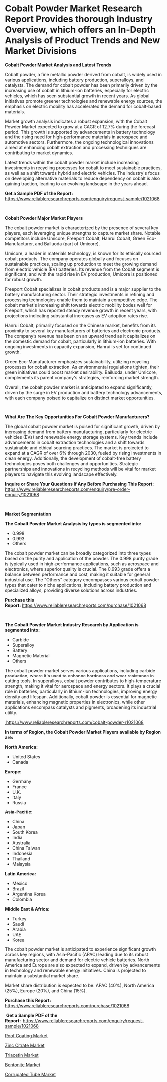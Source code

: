<p><h1>Cobalt Powder Market Research Report Provides thorough Industry Overview, which offers an In-Depth Analysis of Product Trends and New Market Divisions</h1></p><p><strong>Cobalt Powder Market Analysis and Latest Trends</strong></p>
<p><p>Cobalt powder, a fine metallic powder derived from cobalt, is widely used in various applications, including battery production, superalloys, and catalysts. The demand for cobalt powder has been primarily driven by the increasing use of cobalt in lithium-ion batteries, especially for electric vehicles, which has seen substantial growth in recent years. As global initiatives promote greener technologies and renewable energy sources, the emphasis on electric mobility has accelerated the demand for cobalt-based materials.</p><p>Market growth analysis indicates a robust expansion, with the Cobalt Powder Market expected to grow at a CAGR of 12.7% during the forecast period. This growth is supported by advancements in battery technology and the rising need for high-performance materials in aerospace and automotive sectors. Furthermore, the ongoing technological innovations aimed at enhancing cobalt extraction and processing techniques are contributing to market dynamics.</p><p>Latest trends within the cobalt powder market include increasing investments in recycling processes for cobalt to meet sustainable practices, as well as a shift towards hybrid and electric vehicles. The industry's focus on developing alternative materials to reduce dependency on cobalt is also gaining traction, leading to an evolving landscape in the years ahead.</p></p>
<p><strong>Get a Sample PDF of the Report:&nbsp;</strong> <a href="https://www.reliableresearchreports.com/enquiry/request-sample/1021068?utm_campaign=40&utm_medium=2&utm_source=Github&utm_content=ia&utm_term=02042025&utm_id=cobalt-powder">https://www.reliableresearchreports.com/enquiry/request-sample/1021068</a></p>
<p>&nbsp;</p>
<p><strong>Cobalt Powder Major Market Players</strong></p>
<p><p>The cobalt powder market is characterized by the presence of several key players, each leveraging unique strengths to capture market share. Notable competitors include Umicore, Freeport Cobalt, Hanrui Cobalt, Green Eco-Manufacturer, and Bailuoda (part of Umicore).</p><p>Umicore, a leader in materials technology, is known for its ethically sourced cobalt products. The company operates globally and focuses on sustainable practices, scaling up production to meet the growing demand from electric vehicle (EV) batteries. Its revenue from the Cobalt segment is significant, and with the rapid rise in EV production, Umicore is positioned for robust growth.</p><p>Freeport Cobalt specializes in cobalt products and is a major supplier to the battery manufacturing sector. Their strategic investments in refining and processing technologies enable them to maintain a competitive edge. The cobalt market's increasing shift towards electric mobility bodes well for Freeport, which has reported steady revenue growth in recent years, with projections indicating substantial increases as EV adoption rates rise.</p><p>Hanrui Cobalt, primarily focused on the Chinese market, benefits from its proximity to several key manufacturers of batteries and electronic products. The company’s revenue has been on an upward trend as it capitalizes on the domestic demand for cobalt, particularly in lithium-ion batteries. With ongoing investments in capacity expansion, Hanrui is set for continued growth.</p><p>Green Eco-Manufacturer emphasizes sustainability, utilizing recycling processes for cobalt extraction. As environmental regulations tighten, their green initiatives could boost market desirability. Bailuoda, under Umicore, complements its parent company's strategies, reinforcing market strength.</p><p>Overall, the cobalt powder market is anticipated to expand significantly, driven by the surge in EV production and battery technology advancements, with each company poised to capitalize on distinct market opportunities.</p></p>
<p>&nbsp;</p>
<p><strong>What Are The Key Opportunities For Cobalt Powder Manufacturers?</strong></p>
<p><p>The global cobalt powder market is poised for significant growth, driven by increasing demand from battery manufacturing, particularly for electric vehicles (EVs) and renewable energy storage systems. Key trends include advancements in cobalt extraction technologies and a shift towards sustainable and ethical sourcing practices. The market is projected to expand at a CAGR of over 6% through 2030, fueled by rising investments in clean energy. Additionally, the development of cobalt-free battery technologies poses both challenges and opportunities. Strategic partnerships and innovations in recycling methods will be vital for market players to navigate this evolving landscape effectively.</p></p>
<p><strong>Inquire or Share Your Questions If Any Before Purchasing This Report:</strong> <a href="https://www.reliableresearchreports.com/enquiry/pre-order-enquiry/1021068?utm_campaign=40&utm_medium=2&utm_source=Github&utm_content=ia&utm_term=02042025&utm_id=cobalt-powder">https://www.reliableresearchreports.com/enquiry/pre-order-enquiry/1021068</a></p>
<p>&nbsp;</p>
<p><strong>Market Segmentation</strong></p>
<p><strong>The Cobalt Powder Market Analysis by types is segmented into:</strong></p>
<p><ul><li>0.998</li><li>0.993</li><li>Others</li></ul></p>
<p><p>The cobalt powder market can be broadly categorized into three types based on the purity and application of the powder. The 0.998 purity grade is typically used in high-performance applications, such as aerospace and electronics, where superior quality is crucial. The 0.993 grade offers a balance between performance and cost, making it suitable for general industrial use. The "Others" category encompasses various cobalt powder types that cater to niche applications, including battery production and specialized alloys, providing diverse solutions across industries.</p></p>
<p><strong>Purchase this Report:&nbsp;</strong><a href="https://www.reliableresearchreports.com/purchase/1021068?utm_campaign=40&utm_medium=2&utm_source=Github&utm_content=ia&utm_term=02042025&utm_id=cobalt-powder">https://www.reliableresearchreports.com/purchase/1021068</a></p>
<p>&nbsp;</p>
<p><strong>The Cobalt Powder Market Industry Research by Application is segmented into:</strong></p>
<p><ul><li>Carbide</li><li>Superalloy</li><li>Battery</li><li>Magnetic Material</li><li>Others</li></ul></p>
<p><p>The cobalt powder market serves various applications, including carbide production, where it's used to enhance hardness and wear resistance in cutting tools. In superalloys, cobalt powder contributes to high-temperature strength, making it vital for aerospace and energy sectors. It plays a crucial role in batteries, particularly in lithium-ion technologies, improving energy density and lifespan. Additionally, cobalt powder is essential for magnetic materials, enhancing magnetic properties in electronics, while other applications encompass catalysts and pigments, broadening its industrial utility.</p></p>
<p><a href="https://www.reliableresearchreports.com/cobalt-powder-r1021068?utm_campaign=40&utm_medium=2&utm_source=Github&utm_content=ia&utm_term=02042025&utm_id=cobalt-powder">&nbsp;https://www.reliableresearchreports.com/cobalt-powder-r1021068</a></p>
<p><strong>In terms of Region, the Cobalt Powder Market Players available by Region are:</strong></p>
<p>
    <p> <strong> North America: </strong>
        <ul>
            <li>United States</li>
            <li>Canada</li>
        </ul>
        </p> 
    <p> <strong> Europe: </strong>
        <ul>
            <li>Germany</li>
            <li>France</li>
            <li>U.K.</li>
            <li>Italy</li>
            <li>Russia</li>
        </ul>
        </p> 
    <p> <strong> Asia-Pacific: </strong>
        <ul>
            <li>China</li>
            <li>Japan</li>
            <li>South Korea</li>
            <li>India</li>
            <li>Australia</li>
            <li>China Taiwan</li>
            <li>Indonesia</li>
            <li>Thailand</li>
            <li>Malaysia</li>
        </ul>
        </p> 
    <p> <strong> Latin America: </strong>
        <ul>
            <li>Mexico</li>
            <li>Brazil</li>
            <li>Argentina Korea</li>
            <li>Colombia</li>
        </ul>
        </p> 
    <p> <strong> Middle East & Africa: </strong>
        <ul>
            <li>Turkey</li>
            <li>Saudi</li>
            <li>Arabia</li>
            <li>UAE</li>
            <li>Korea</li>
        </ul>
    </p>
    </p>
<p><p>The cobalt powder market is anticipated to experience significant growth across key regions, with Asia-Pacific (APAC) leading due to its robust manufacturing sector and demand for electric vehicle batteries. North America and Europe are also expected to expand, driven by advancements in technology and renewable energy initiatives. China is projected to maintain a substantial market share. </p><p>Market share distribution is expected to be: APAC (40%), North America (25%), Europe (20%), and China (15%).</p></p>
<p><strong>Purchase this Report: </strong><a href="https://www.reliableresearchreports.com/purchase/1021068?utm_campaign=40&utm_medium=2&utm_source=Github&utm_content=ia&utm_term=02042025&utm_id=cobalt-powder">https://www.reliableresearchreports.com/purchase/1021068</a></p>
<p>&nbsp;<strong>Get a Sample PDF of the Report:&nbsp;&nbsp;</strong><a href="https://www.reliableresearchreports.com/enquiry/request-sample/1021068?utm_campaign=40&utm_medium=2&utm_source=Github&utm_content=ia&utm_term=02042025&utm_id=cobalt-powder">https://www.reliableresearchreports.com/enquiry/request-sample/1021068</a></p>
<p><strong></strong></p>
<p><p><a href="https://github.com/obajimlaweh59/Market-Research-Report-List-1/blob/main/roof-coating-market.md?utm_campaign=40&utm_medium=2&utm_source=Github&utm_content=ia&utm_term=02042025&utm_id=cobalt-powder">Roof Coating Market</a></p><p><a href="https://github.com/rvadencho/Market-Research-Report-List-1/blob/main/zinc-citrate-market.md?utm_campaign=40&utm_medium=2&utm_source=Github&utm_content=ia&utm_term=02042025&utm_id=cobalt-powder">Zinc Citrate Market</a></p><p><a href="https://github.com/botocniveda/Market-Research-Report-List-1/blob/main/triacetin-market.md?utm_campaign=40&utm_medium=2&utm_source=Github&utm_content=ia&utm_term=02042025&utm_id=cobalt-powder">Triacetin Market</a></p><p><a href="https://github.com/cordaysamaya/Market-Research-Report-List-1/blob/main/bentonite-market.md?utm_campaign=40&utm_medium=2&utm_source=Github&utm_content=ia&utm_term=02042025&utm_id=cobalt-powder">Bentonite Market</a></p><p><a href="https://github.com/muoioconzej8/Market-Research-Report-List-1/blob/main/corrugated-tube-market.md?utm_campaign=40&utm_medium=2&utm_source=Github&utm_content=ia&utm_term=02042025&utm_id=cobalt-powder">Corrugated Tube Market</a></p></p>